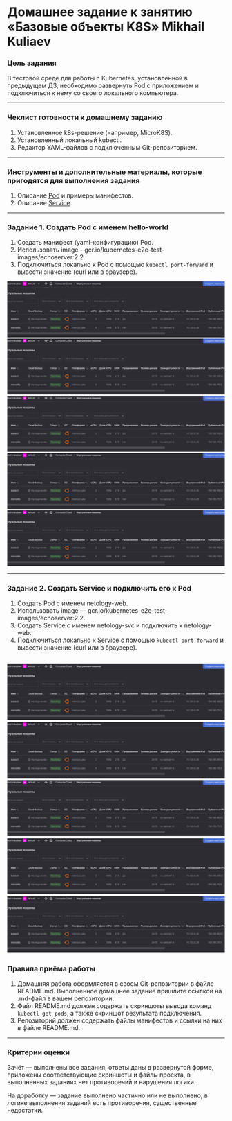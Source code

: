 # Домашнее задание к занятию «Базовые объекты K8S» Mikhail Kuliaev

### Цель задания

В тестовой среде для работы с Kubernetes, установленной в предыдущем ДЗ, необходимо развернуть Pod с приложением и подключиться к нему со своего локального компьютера. 

------

### Чеклист готовности к домашнему заданию

1. Установленное k8s-решение (например, MicroK8S).
2. Установленный локальный kubectl.
3. Редактор YAML-файлов с подключенным Git-репозиторием.

------

### Инструменты и дополнительные материалы, которые пригодятся для выполнения задания

1. Описание [Pod](https://kubernetes.io/docs/concepts/workloads/pods/) и примеры манифестов.
2. Описание [Service](https://kubernetes.io/docs/concepts/services-networking/service/).

------

### Задание 1. Создать Pod с именем hello-world

1. Создать манифест (yaml-конфигурацию) Pod.
2. Использовать image - gcr.io/kubernetes-e2e-test-images/echoserver:2.2.
3. Подключиться локально к Pod с помощью `kubectl port-forward` и вывести значение (curl или в браузере).


![11-04-01](https://github.com/mkuliaev/kuber-homeworks/blob/main/1.1/png/0_1.png)
![11-04-01](https://github.com/mkuliaev/kuber-homeworks/blob/main/1.1/png/0_1.png)
![11-04-01](https://github.com/mkuliaev/kuber-homeworks/blob/main/1.1/png/0_1.png)
![11-04-01](https://github.com/mkuliaev/kuber-homeworks/blob/main/1.1/png/0_1.png)
![11-04-01](https://github.com/mkuliaev/kuber-homeworks/blob/main/1.1/png/0_1.png)

------

### Задание 2. Создать Service и подключить его к Pod

1. Создать Pod с именем netology-web.
2. Использовать image — gcr.io/kubernetes-e2e-test-images/echoserver:2.2.
3. Создать Service с именем netology-svc и подключить к netology-web.
4. Подключиться локально к Service с помощью `kubectl port-forward` и вывести значение (curl или в браузере).


![11-04-01](https://github.com/mkuliaev/kuber-homeworks/blob/main/1.1/png/0_1.png)
![11-04-01](https://github.com/mkuliaev/kuber-homeworks/blob/main/1.1/png/0_1.png)
![11-04-01](https://github.com/mkuliaev/kuber-homeworks/blob/main/1.1/png/0_1.png)
![11-04-01](https://github.com/mkuliaev/kuber-homeworks/blob/main/1.1/png/0_1.png)
![11-04-01](https://github.com/mkuliaev/kuber-homeworks/blob/main/1.1/png/0_1.png)
------

### Правила приёма работы

1. Домашняя работа оформляется в своем Git-репозитории в файле README.md. Выполненное домашнее задание пришлите ссылкой на .md-файл в вашем репозитории.
2. Файл README.md должен содержать скриншоты вывода команд `kubectl get pods`, а также скриншот результата подключения.
3. Репозиторий должен содержать файлы манифестов и ссылки на них в файле README.md.

------

### Критерии оценки
Зачёт — выполнены все задания, ответы даны в развернутой форме, приложены соответствующие скриншоты и файлы проекта, в выполненных заданиях нет противоречий и нарушения логики.

На доработку — задание выполнено частично или не выполнено, в логике выполнения заданий есть противоречия, существенные недостатки.
